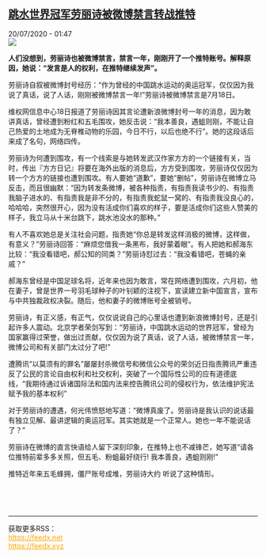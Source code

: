 <!--1595210107000-->
[跳水世界冠军劳丽诗被微博禁言转战推特](http://www.rfi.fr//cn/%E4%B8%AD%E5%9B%BD/20200719-%E8%B7%B3%E6%B0%B4%E4%B8%96%E7%95%8C%E5%86%A0%E5%86%9B%E5%8A%B3%E4%B8%BD%E8%AF%97%E8%A2%AB%E5%BE%AE%E5%8D%9A%E7%A6%81%E8%A8%80%E8%BD%AC%E6%88%98%E6%8E%A8%E7%89%B9)
------

<div>20/07/2020 - 01:47</div><img src="https://s.rfi.fr/media/display/1fbe8b5c-ca1a-11ea-9a6d-005056a98db9/w:310/p:16x9/Capture-66.jpg"><p><strong>人们没想到，劳丽诗也被微博禁言，禁言一年，刚刚开了一个推特账号。解释原因，她说：“发言是人的权利，在推特继续发声”。</strong></p><div class="t-content__body u-clearfix"><div class="m-interstitial"></div><p>劳丽诗自叙被微博封号经历：“作为曾经的中国跳水运动的奥运冠军，仅仅因为我说了真话，说了人话，刚刚被微博禁言一年!”劳丽诗被微博禁言是7月18日。</p><p>维权网信息中心18日报道了劳丽诗因其言论遭新浪微博封号一年的消息，因为敢讲真话，曾经遭到粉红和五毛围攻，她反击说：“我本善良，遇蛆则刚，不能让自己热爱的土地成为无脊椎动物的乐园，今日不行，以后也绝不行”。她的这段话后来成了名句，网络四传。</p><p>劳丽诗为何遭到围攻，有一个线索是与她转发武汉作家方方的一个链接有关，当时，传出『方方日记』将要在海外出版的消息后，方方受到围攻，劳丽诗仅仅因为转一个方方的链接也遭到围攻。有人要她“道歉”，要她“删帖”，劳丽诗在微博立马反击，而且很幽默：“因为转发条微博，被各种指责，有指责我读书少的、有指责我脑子进水的、有指责我是非不分的，有指责我蛇鼠一窝的、有指责我没良心的，哈哈哈，突然很开心，因为没有活成你们喜欢的样子，要是活成你们这些人赞美的样子，我立马从十米台跳下，跳水池没水的那种。”</p><p>有人不喜欢她总是关注社会问题，指责她“你总是转发这样消极的微博，这样做，有意义？”劳丽诗回答：“麻烦您借我一条黑布，我好蒙着眼”。有人把她和郝海东比较：“我没看错吧，郝公知的同类？”劳丽诗怼过去：“我没看错吧，苍蝇的亲戚？”</p><p>郝海东曾经是中国足球名将，近年来也因为敢言，常在网络遭到围攻，六月初，他在妻子，曾是世界一号羽毛球种子的叶钊颖的注视下，宣读建立新中国宣言，宣布与中共独裁政权决裂。随后，他和妻子的微博账号全被销号。</p><p>劳丽诗，有正义感，有正气，仅仅说说自己的心里话也遭到新浪微博封号，还是引起许多人震动。北京学者荣剑写到：“劳丽诗，中国跳水运动的世界冠军，曾经为国家赢得过荣誉，做出过贡献，仅仅因为说了真话，说了人话，被微博禁言一年，微博公司和有关部门太过分了吧!”</p><p>遭腾讯“以莫须有的罪名”屡屡封杀微信号和微信公众号的荣剑近日指责腾讯严重违反了公民的言论自由权利和社交权利，突破了一个国际性公司的应有道德底线，“我期待通过诉诸国际法和国内法来控告腾讯公司的侵权行为，依法维护宪法赋予我的基本权利”</p><p>对于劳丽诗的遭遇，何光伟愤怒地写道：“微博真废了。劳丽诗是我认识的说话最有独立见解、最讲逻辑的奥运冠军。其实她就是一个正常人。她也一年不能说话了？”</p><p>劳丽诗在微博的直言快语给人留下深刻印象，在推特上也不减锋芒，她写道“请各位推特前辈多多关照，但五毛、粉蛆最好绕行! 我本善良，遇蛆则刚!”</p><p>推特近年来五毛蜂拥，僵尸账号成堆，劳丽诗大约 听说了这种情形。</p><p> </p><div class="o-self-promo o-self-promo--nl o-self-promo--hidden" data-selfpromo-newsletter></div><div class="o-self-promo o-self-promo--app o-self-promo--hidden" data-selfpromo-app></div></div><br><hr><div>获取更多RSS：<br><a href="https://feedx.net" style="color:orange" target="_blank">https://feedx.net</a> <br><a href="https://feedx.xyz" style="color:orange" target="_blank">https://feedx.xyz</a><br></div>
